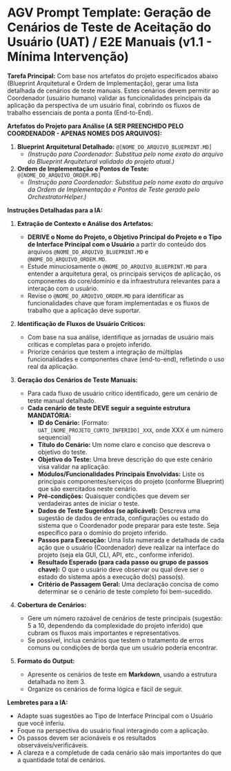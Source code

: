 # AGV Prompt Template: Geração de Cenários de Teste de Aceitação do Usuário (UAT) / E2E Manuais (v1.1 - Mínima Intervenção)

**Tarefa Principal:** Com base nos artefatos do projeto especificados abaixo (Blueprint Arquitetural e Ordem de Implementação), gerar uma lista detalhada de cenários de teste manuais. Estes cenários devem permitir ao Coordenador (usuário humano) validar as funcionalidades principais da aplicação da perspectiva de um usuário final, cobrindo os fluxos de trabalho essenciais de ponta a ponta (End-to-End).

**Artefatos do Projeto para Análise (A SER PREENCHIDO PELO COORDENADOR - APENAS NOMES DOS ARQUIVOS):**

1.  **Blueprint Arquitetural Detalhado:** `@[NOME_DO_ARQUIVO_BLUEPRINT.MD]`
    *   *(Instrução para Coordenador: Substitua pelo nome exato do arquivo do Blueprint Arquitetural validado do projeto atual.)*
2.  **Ordem de Implementação e Pontos de Teste:** `@[NOME_DO_ARQUIVO_ORDEM.MD]`
    *   *(Instrução para Coordenador: Substitua pelo nome exato do arquivo da Ordem de Implementação e Pontos de Teste gerado pelo OrchestratorHelper.)*

**Instruções Detalhadas para a IA:**

1.  **Extração de Contexto e Análise dos Artefatos:**
    *   **DERIVE o Nome do Projeto, o Objetivo Principal do Projeto e o Tipo de Interface Principal com o Usuário** a partir do conteúdo dos arquivos `@NOME_DO_ARQUIVO_BLUEPRINT.MD` e `@NOME_DO_ARQUIVO_ORDEM.MD`.
    *   Estude minuciosamente o `@NOME_DO_ARQUIVO_BLUEPRINT.MD` para entender a arquitetura geral, os principais serviços de aplicação, os componentes do core/domínio e da infraestrutura relevantes para a interação com o usuário.
    *   Revise o `@NOME_DO_ARQUIVO_ORDEM.MD` para identificar as funcionalidades chave que foram implementadas e os fluxos de trabalho que a aplicação deve suportar.

2.  **Identificação de Fluxos de Usuário Críticos:**
    *   Com base na sua análise, identifique as jornadas de usuário mais críticas e completas para o projeto inferido.
    *   Priorize cenários que testem a integração de múltiplas funcionalidades e componentes chave (end-to-end), refletindo o uso real da aplicação.

3.  **Geração dos Cenários de Teste Manuais:**
    *   Para cada fluxo de usuário crítico identificado, gere um cenário de teste manual detalhado.
    *   **Cada cenário de teste DEVE seguir a seguinte estrutura MANDATÓRIA:**
        *   **ID do Cenário:** (Formato: `UAT_[NOME_PROJETO_CURTO_INFERIDO]_XXX`, onde XXX é um número sequencial)
        *   **Título do Cenário:** Um nome claro e conciso que descreva o objetivo do teste.
        *   **Objetivo do Teste:** Uma breve descrição do que este cenário visa validar na aplicação.
        *   **Módulos/Funcionalidades Principais Envolvidas:** Liste os principais componentes/serviços do projeto (conforme Blueprint) que são exercitados neste cenário.
        *   **Pré-condições:** Quaisquer condições que devem ser verdadeiras antes de iniciar o teste.
        *   **Dados de Teste Sugeridos (se aplicável):** Descreva uma sugestão de dados de entrada, configurações ou estado do sistema que o Coordenador pode preparar para este teste. Seja específico para o domínio do projeto inferido.
        *   **Passos para Execução:** Uma lista numerada e detalhada de cada ação que o usuário (Coordenador) deve realizar na interface do projeto (seja ela GUI, CLI, API, etc., conforme inferido).
        *   **Resultado Esperado (para cada passo ou grupo de passos chave):** O que o usuário deve observar ou qual deve ser o estado do sistema após a execução do(s) passo(s).
        *   **Critério de Passagem Geral:** Uma declaração concisa de como determinar se o cenário de teste completo foi bem-sucedido.

4.  **Cobertura de Cenários:**
    *   Gere um número razoável de cenários de teste principais (sugestão: 5 a 10, dependendo da complexidade do projeto inferido) que cubram os fluxos mais importantes e representativos.
    *   Se possível, inclua cenários que testem o tratamento de erros comuns ou condições de borda que um usuário poderia encontrar.

5.  **Formato do Output:**
    *   Apresente os cenários de teste em **Markdown**, usando a estrutura detalhada no item 3.
    *   Organize os cenários de forma lógica e fácil de seguir.

**Lembretes para a IA:**
*   Adapte suas sugestões ao Tipo de Interface Principal com o Usuário que você inferiu.
*   Foque na perspectiva do usuário final interagindo com a aplicação.
*   Os passos devem ser acionáveis e os resultados observáveis/verificáveis.
*   A clareza e a completude de cada cenário são mais importantes do que a quantidade total de cenários.